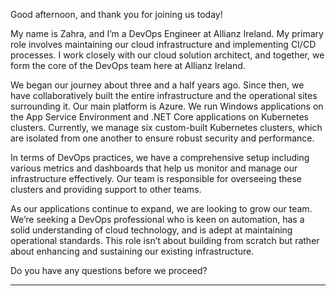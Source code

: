 Good afternoon, and thank you for joining us today!

My name is Zahra, and I’m a DevOps Engineer at Allianz Ireland. My primary role involves maintaining our cloud infrastructure and implementing CI/CD processes. I work closely with our cloud solution architect, and together, we form the core of the DevOps team here at Allianz Ireland.

We began our journey about three and a half years ago. Since then, we have collaboratively built the entire infrastructure and the operational sites surrounding it. Our main platform is Azure. We run Windows applications on the App Service Environment and .NET Core applications on Kubernetes clusters. Currently, we manage six custom-built Kubernetes clusters, which are isolated from one another to ensure robust security and performance.

In terms of DevOps practices, we have a comprehensive setup including various metrics and dashboards that help us monitor and manage our infrastructure effectively. Our team is responsible for overseeing these clusters and providing support to other teams.

As our applications continue to expand, we are looking to grow our team. We’re seeking a DevOps professional who is keen on automation, has a solid understanding of cloud technology, and is adept at maintaining operational standards. This role isn’t about building from scratch but rather about enhancing and sustaining our existing infrastructure.

Do you have any questions before we proceed?

------------------

